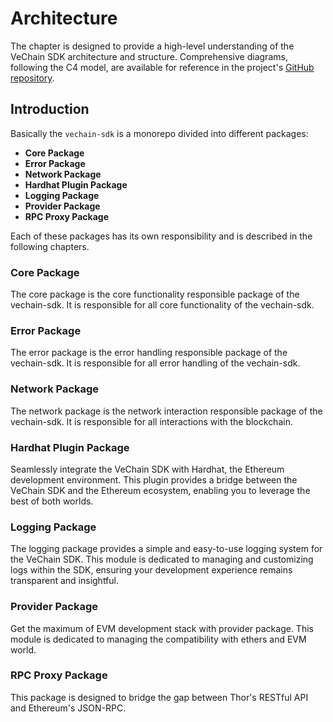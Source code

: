 # Architecture

The chapter is designed to provide a high-level understanding of the VeChain SDK architecture and structure. 
Comprehensive diagrams, following the C4 model, are available for reference in the project's [GitHub repository](https://github.com/vechain/vechain-sdk-js/tree/main/docs/diagrams/architecture).

## Introduction

Basically the `vechain-sdk` is a monorepo divided into different packages:

- **Core Package**
- **Error Package**
- **Network Package**
- **Hardhat Plugin Package**
- **Logging Package**
- **Provider Package**
- **RPC Proxy Package**


Each of these packages has its own responsibility and is described in the following chapters.

### Core Package
The core package is the core functionality responsible package of the vechain-sdk.
It is responsible for all core functionality of the vechain-sdk.

### Error Package
The error package is the error handling responsible package of the vechain-sdk.
It is responsible for all error handling of the vechain-sdk.

### Network Package
The network package is the network interaction responsible package of the vechain-sdk.
It is responsible for all interactions with the blockchain.

### Hardhat Plugin Package
Seamlessly integrate the VeChain SDK with Hardhat, the Ethereum development environment. 
This plugin provides a bridge between the VeChain SDK and the Ethereum ecosystem, enabling you to leverage the best of both worlds.

### Logging Package
The logging package provides a simple and easy-to-use logging system for the VeChain SDK. 
This module is dedicated to managing and customizing logs within the SDK, ensuring your development experience remains transparent and insightful.

### Provider Package
Get the maximum of EVM development stack with provider package. 
This module is dedicated to managing the compatibility with ethers and EVM world.

### RPC Proxy Package
This package is designed to bridge the gap between Thor's RESTful API and Ethereum's JSON-RPC.
